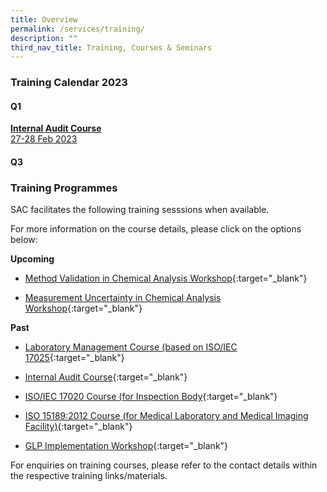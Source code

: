 ```yaml
---
title: Overview
permalink: /services/training/
description: ""
third_nav_title: Training, Courses & Seminars
---
```

### Training Calendar 2023

#### Q1

[**Internal Audit Course**<br>27-28 Feb 2023](/services/training/course-1/)

#### Q3

### Training Programmes

SAC facilitates the following training sesssions when available.

For more information on the course details, please click on the options below:

<!-- COMMENT: The {:target="\_blank"} syntax at the end of the Markdown document link is used to open the document in a new window tab -->

**Upcoming**

* [Method Validation in Chemical Analysis Workshop](/files/Training/MV-(chemical)-workshop.pdf){:target="_blank"}



* [Measurement Uncertainty in Chemical Analysis Workshop](/files/Training/MU-(chemical)-workshop.pdf){:target="_blank"}


**Past**
* [Laboratory Management Course (based on ISO/IEC 17025](/files/Training/Course-Objectives-LM.pdf){:target="_blank"}

* [Internal Audit Course](/files/Training/Course-Objectives-IA.pdf){:target="_blank"}

* [ISO/IEC 17020 Course (for Inspection Body](/files/Training/ISO-17020-Course.pdf){:target="_blank"}

* [ISO 15189:2012 Course (for Medical Laboratory and Medical Imaging Facility)](/files/Training/ISO-15189-Course-Overview-June-2013.pdf){:target="_blank"}

* [GLP Implementation Workshop](/files/Training/GLP-Implementation-Workshop.pdf){:target="_blank"}

For enquiries on training courses, please refer to the contact details within the respective training links/materials.